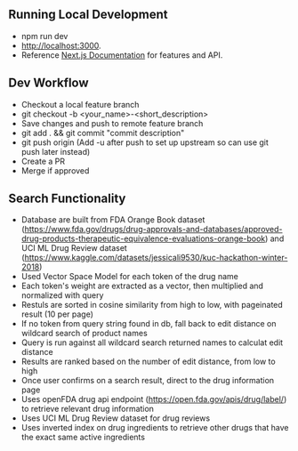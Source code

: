 ## Running Local Development

- npm run dev
- [http://localhost:3000](http://localhost:3000).
- Reference [Next.js Documentation](https://nextjs.org/docs) for features and API.

## Dev Workflow

- Checkout a local feature branch
- git checkout -b <your_name>-<short_description>
- Save changes and push to remote feature branch
- git add . && git commit "commit description"
- git push origin <feature-branch-name> (Add -u after push to set up upstream so can use git push later instead)
- Create a PR
- Merge if approved

## Search Functionality

- Database are built from FDA Orange Book dataset (https://www.fda.gov/drugs/drug-approvals-and-databases/approved-drug-products-therapeutic-equivalence-evaluations-orange-book)
  and UCI ML Drug Review dataset (https://www.kaggle.com/datasets/jessicali9530/kuc-hackathon-winter-2018)
- Used Vector Space Model for each token of the drug name
- Each token's weight are extracted as a vector, then multiplied and normalized with query
- Restuls are sorted in cosine similarity from high to low, with pageinated result (10 per page)
- If no token from query string found in db, fall back to edit distance on wildcard search of product names
- Query is run against all wildcard search returned names to calculat edit distance
- Results are ranked based on the number of edit distance, from low to high
- Once user confirms on a search result, direct to the drug information page
- Uses openFDA drug api endpoint (https://open.fda.gov/apis/drug/label/) to retrieve relevant drug information
- Uses UCI ML Drug Review dataset for drug reviews
- Uses inverted index on drug ingredients to retrieve other drugs that have the exact same active ingredients
